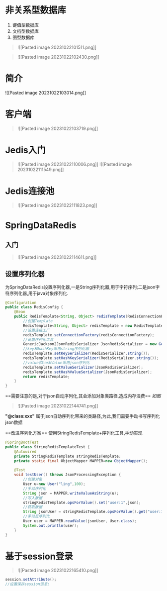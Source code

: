 # 非关系型数据库
1. 键值型数据库
2. 文档型数据库
3. 图型数据库
>![[Pasted image 20231022101511.png]]

>![[Pasted image 20231022102430.png]]

# 简介
![[Pasted image 20231022103014.png]]

# 客户端
>![[Pasted image 20231022103719.png]]

# Jedis入门
>![[Pasted image 20231022110006.png]]
>![[Pasted image 20231022111549.png]]

# Jedis连接池

>![[Pasted image 20231022111823.png]]


# SpringDataRedis
## 入门
>![[Pasted image 20231022114611.png]]

## 设置序列化器
为SpringDataRedis设置序列化器,一是String序列化器,用于字符序列;二是json字符序列化器,用于java对象序列化.
```java
@Configuration  
public class RedisConfig {  
    @Bean  
    public RedisTemplate<String, Object> redisTemplate(RedisConnectionFactory redisConnectionFactory) throws UnknownHostException {  
        //创建Template  
        RedisTemplate<String, Object> redisTemplate = new RedisTemplate<>();  
        //设置连接工厂  
        redisTemplate.setConnectionFactory(redisConnectionFactory);  
        //设置序列化工具  
        GenericJackson2JsonRedisSerializer JsonRedisSerializer = new GenericJackson2JsonRedisSerializer();  
        //key和hashKey采用string序列化器  
        redisTemplate.setKeySerializer(RedisSerializer.string());  
        redisTemplate.setHashKeySerializer(RedisSerializer.string());  
        //value和hashValue采用json序列化  
        redisTemplate.setValueSerializer(JsonRedisSerializer);  
        redisTemplate.setHashValueSerializer(JsonRedisSerializer);  
        return redisTemplate;  
    }  
}
```

==需要注意的是,对于json自动序列化,其会添加对象类路径,造成内存浪费==
*如图*
>![[Pasted image 20231022144741.png]]

**"@class:xxx"**
属于json自动序列化带来的类路径,为此,我们需要手动书写序列化json数据

==改进序列化方案==
使用StringRedisTemplate+序列化工具,手动实现
```java
@SpringBootTest  
public class StringRedisTemplateTest {  
    @Autowired  
    private StringRedisTemplate stringRedisTemplate;  
    private static final ObjectMapper MAPPER=new ObjectMapper();  
      
    @Test  
    void testUser() throws JsonProcessingException {  
        //创建对象  
        User u=new User("ling",100);  
        //手动序列化  
        String json = MAPPER.writeValueAsString(u);  
        //写入数据  
        stringRedisTemplate.opsForValue().set("user:1",json);  
        //获取数据  
        String jsonUser = stringRedisTemplate.opsForValue().get("user:1"); 
        //手动反序列化  
        User user = MAPPER.readValue(jsonUser, User.class);  
        System.out.println(user);  
    }  
}
```


# 基于session登录
>![[Pasted image 20231022165410.png]]

```java
session.setAttribute();
//设置保存session信息;
```






